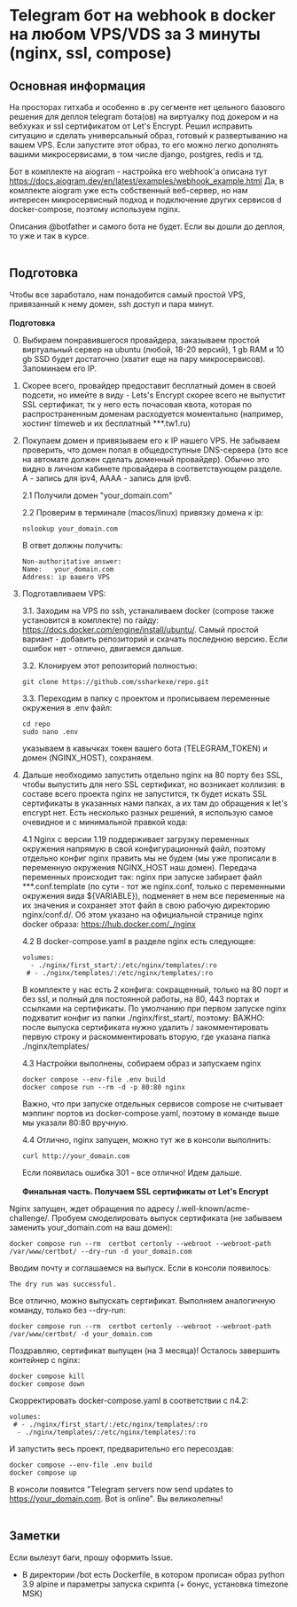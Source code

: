 # Telegram бот на webhook в docker на любом VPS/VDS за 3 минуты (nginx, ssl, compose)

## Основная информация

На просторах гитхаба и особенно в .ру сегменте нет цельного базового решения для деплоя telegram бота(ов) на виртуалку под докером и на вебхуках и ssl сертификатом от Let's Encrypt. Решил исправить ситуацию и сделать универсальный образ, готовый к развертыванию на вашем VPS. Если запустите этот образ, то его можно легко дополнять вашими микросервисами, в том числе django, postgres, redis и тд.

Бот в комплекте на aiogram - настройка его webhook'а описана тут https://docs.aiogram.dev/en/latest/examples/webhook_example.html
Да, в комлпекте aiogram уже есть собственный веб-сервер, но нам интересен микросервисный подход и подключение других сервисов d docker-compose, поэтому используем nginx.

Описания @botfather и самого бота не будет. Если вы дошли до деплоя, то уже и так в курсе.
<br/><br/>
## Подготовка

Чтобы все заработало, нам понадобится самый простой VPS, привязанный к нему домен, ssh доступ и пара минут.
<br/><br/>
**Подготовка**

0. Выбираем понравившегося провайдера, заказываем простой виртуальный сервер на ubuntu (любой, 18-20 версий), 1 gb RAM и 10 gb SSD будет достаточно (хватит еще на пару микросервисов). Запоминаем его IP.
1. Скорее всего, провайдер предоставит бесплатный домен в своей подсети, но имейте в виду - Lets's Encrypt скорее всего не выпустит SSL сертификат, тк у него есть почасовая квота, которая по распространенным доменам расходуется моментально (например, хостинг timeweb и их бесплатный ***.tw1.ru)
2. Покупаем домен и привязываем его к IP нашего VPS. Не забываем проверить, что домен попал в общедоступные DNS-сервера (это все на автомате должен сделать доменный провайдер). Обычно это видно в личном кабинете провайдера в соответствующем разделе. А - запись для ipv4, AAAA - запись для ipv6. 

    2.1 Получили домен "your_domain.com"
    
    2.2 Проверим в терминале (macos/linux) привязку домена к ip:
    ```
    nslookup your_domain.com
    ```
    В ответ должны получить:
    ```
    Non-authoritative answer:
    Name:	your_domain.com
    Address: ip вашего VPS
    ```

3. Подготавливаем VPS:

    3.1. Заходим на VPS по ssh, устаналиваем docker (compose также установится в комплекте) по гайду: https://docs.docker.com/engine/install/ubuntu/. Самый простой вариант - добавить репозиторий и скачать последнюю версию. Если ошибок нет - отлично, двигаемся дальше.

    3.2. Клонируем этот репозиторий полностью:
    ```
    git clone https://github.com/ssharkexe/repo.git
    ```

    3.3. Переходим в папку с проектом и прописываем переменные окружения в .env файл:
    ```
    cd repo
    sudo nano .env
    ```
    указываем в кавычках токен вашего бота (TELEGRAM_TOKEN) и домен (NGINX_HOST), сохраняем.


4. Дальше необходимо запустить отдельно nginx на 80 порту без SSL, чтобы выпустить для него SSL сертификат, но возникает коллизия: в составе всего проекта nginx не запустится, тк будет искать SSL сертификаты в указанных нами папках, а их там до обращения к let's encrypt нет. Есть несколько разных решений, я использую самое очевидное и с минимальной правкой кода:

    4.1 Nginx с версии 1.19 поддерживает загрузку переменных окружения напрямую в свой конфигурационный файл, поэтому отдельно конфиг nginx править мы не будем (мы уже прописали в переменную окружения NGINX_HOST наш домен). Передача переменных происходит так: nginx при запуске забирает файл ***.conf.template (по сути - тот же nginx.conf, только с переменными окружения вида ${VARIABLE}), подменяет в нем все переменные на их значения и сохраняет этот файл в свою рабочую директорию nginx/conf.d/. Об этом указано на официальной странице nginx docker образа: https://hub.docker.com/_/nginx
    
    4.2 В docker-compose.yaml в разделе nginx есть следующее:
    ```
    volumes:
      - ./nginx/first_start/:/etc/nginx/templates/:ro
     # - ./nginx/templates/:/etc/nginx/templates/:ro
    ```
    В комплекте у нас есть 2 конфига: сокращенный, только на 80 порт и без ssl, и полный для постоянной работы, на 80, 443 портах и ссылками на сертификаты. По умолчанию при первом запуске nginx подхватит конфиг из папки ./nginx/first_start/, поэтому:
    ВАЖНО: после выпуска сертификата нужно удалить / закомментировать первую строку и раскомментировать вторую, где указана папка ./nginx/templates/

    4.3 Настройки выполнены, собираем образ и запускаем nginx
    ```
    docker compose --env-file .env build
    docker compose run --rm -d -p 80:80 nginx
    ```
    Важно, что при запуске отдельных сервисов compose не считывает мэппинг портов из docker-compose.yaml, поэтому в команде выше мы указали 80:80 вручную.

    4.4 Отлично, nginx запущен, можно тут же в консоли выполнить:
    ```
    curl http://your_domain.com
    ```
    Если появилась ошибка 301 - все отлично!  Идем дальше.
<br/><br/>
**Финальная часть. Получаем SSL сертификаты от Let's Encrypt**

Nginx запущен, ждет обращения по адресу /.well-known/acme-challenge/. Пробуем смоделировать выпуск сертификата (не забываем заменить your_domain.com на ваш домен):
```
docker compose run --rm  certbot certonly --webroot --webroot-path /var/www/certbot/ --dry-run -d your_domain.com
```
Вводим почту и соглашаемся на выпуск. Если в консоли появилось:
```
The dry run was successful.
```
Все отлично, можно выпускать сертификат. Выполняем аналогичную команду, только без --dry-run:
```
docker compose run --rm  certbot certonly --webroot --webroot-path /var/www/certbot/ -d your_domain.com
```

Поздравляю, сертификат выпущен (на 3 месяца)! Осталось завершить контейнер с nginx:
```
docker compose kill
docker compose down
```
Скорректировать docker-compose.yaml в соответствии с п4.2:
```
volumes:
 # - ./nginx/first_start/:/etc/nginx/templates/:ro
  - ./nginx/templates/:/etc/nginx/templates/:ro
```
И запустить весь проект, предварительно его пересоздав:
```
docker compose --env-file .env build
docker compose up
```
В консоли появится "Telegram servers now send updates to https://your_domain.com. Bot is online". Вы великолепны!
<br/><br/>
## Заметки
Если вылезут баги, прошу оформить Issue.
* В директории /bot есть Dockerfile, в котором прописан образ python 3.9 alpine и параметры запуска скрипта (+ бонус, установка timezone MSK)